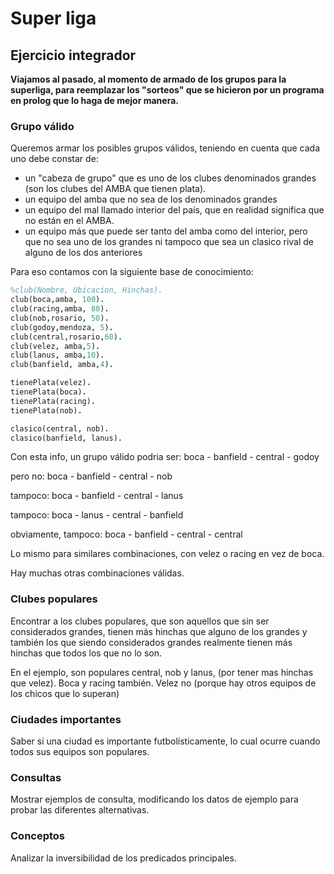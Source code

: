 # Super liga

## Ejercicio integrador

**Viajamos al pasado, al momento de armado de los grupos para la superliga, para reemplazar los "sorteos" que se hicieron por un programa en prolog que lo haga de mejor manera.**

### Grupo válido
Queremos armar los posibles grupos válidos, teniendo en cuenta que cada uno debe constar de: 
- un "cabeza de grupo" que es uno de los clubes denominados grandes (son los clubes del AMBA que tienen plata).
- un equipo del amba que no sea de los denominados grandes
- un equipo del mal llamado interior del país, que en realidad significa que no están en el AMBA.
- un equipo más que puede ser tanto del amba como del interior, pero que no sea uno de los grandes ni tampoco que sea un clasico rival de alguno de los dos anteriores

Para eso contamos con la siguiente base de conocimiento:

~~~prolog
%club(Nombre, Ubicacion, Hinchas).
club(boca,amba, 100).
club(racing,amba, 80).
club(nob,rosario, 50).
club(godoy,mendoza, 5).
club(central,rosario,60).
club(velez, amba,5).
club(lanus, amba,10).
club(banfield, amba,4).

tienePlata(velez).
tienePlata(boca).
tienePlata(racing).
tienePlata(nob).

clasico(central, nob).
clasico(banfield, lanus).
~~~

Con esta info, un grupo válido podria ser: boca - banfield - central - godoy

pero no: boca - banfield - central - nob

tampoco: boca - banfield - central - lanus

tampoco: boca - lanus - central - banfield 

obviamente, tampoco: boca - banfield - central - central

Lo mismo para similares combinaciones, con velez o racing en vez de boca.

Hay muchas otras combinaciones válidas. 

### Clubes populares

Encontrar a los clubes populares, que son aquellos que sin ser considerados grandes, tienen más hinchas que alguno de los grandes y también los que siendo considerados grandes realmente tienen más hinchas que todos los que no lo son.

En el ejemplo, son populares central, nob y lanus, (por tener mas hinchas que velez). Boca y racing también. Velez no (porque hay otros equipos de los chicos que lo superan)


### Ciudades importantes

Saber si una ciudad es importante futbolísticamente, lo cual ocurre cuando todos sus equipos son populares. 


### Consultas

Mostrar ejemplos de consulta, modificando los datos de ejemplo para probar las diferentes alternativas.

### Conceptos

Analizar la inversibilidad de los predicados principales.
